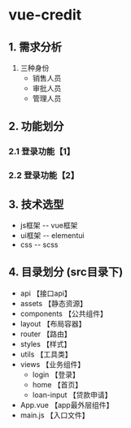 # vue-credit

## 1. 需求分析

1. 三种身份
    + 销售人员
    + 审批人员
    + 管理人员

## 2. 功能划分

### 2.1 登录功能【1】

### 2.2 登录功能【2】

## 3. 技术选型

+ js框架 -- vue框架
+ ui框架 -- elementui
+ css -- scss

## 4. 目录划分 (src目录下)

+ api           【接口api】
+ assets        【静态资源】
+ components    【公共组件】
+ layout        【布局容器】
+ router        【路由】
+ styles        【样式】
+ utils         【工具类】
+ views         【业务组件】
    + login          【登录】
    + home           【首页】
    + loan-input     【贷款申请】
+ App.vue       【app最外层组件】
+ main.js       【入口文件】

